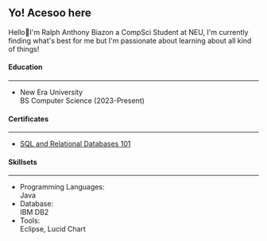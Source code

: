 <head>
<h2>Yo! Acesoo here</h2>
<p> Hello👋I'm Ralph Anthony Biazon  a CompSci Student at NEU, I'm currently finding what's best for me but I'm passionate about learning about all kind of things!</p>
</head>

<body>
<h4>Education</h4>
<hr>
<ul>
<li>
<p> New Era University <br> 
BS Computer Science (2023-Present) 
</li>
</p>
</ul>
<h4> Certificates </h4>
<hr>
<ul>
<li><a href="https://courses.cognitiveclass.ai/certificates/7721fa82232040869256eef41a387831">SQL and Relational Databases 101</a>
</ul>
<h4>Skillsets</h4>
<hr>
<ul>
<li>
Programming Languages: <br> Java
</li>
<li>
Database: <br> IBM DB2
</li>
<li>
Tools: <br> Eclipse, Lucid Chart
</li>
</ul>
</body>
